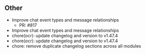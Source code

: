## Other

- Improve chat event types and message relationships
   - PR: #817
- Improve chat event types and message relationships
- chore(ocr): update changelog and version to v1.47.4
- chore(ocr): update changelog and version to v1.47.4
- chore: remove duplicate changelog sections across all modules

